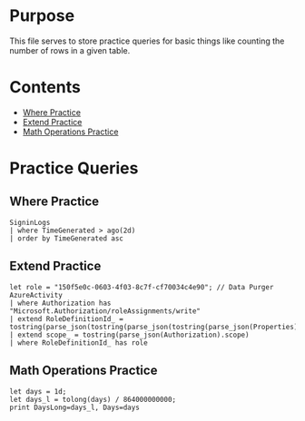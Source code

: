 # Purpose

This file serves to store practice queries for basic things like counting the number of rows in a given table.

# Contents

- [Where Practice](#where-practice)
- [Extend Practice](#extend-practice)
- [Math Operations Practice](#math-operations-practice)
# Practice Queries

## Where Practice

```
SigninLogs 
| where TimeGenerated > ago(2d)
| order by TimeGenerated asc
```

## Extend Practice

```
let role = "150f5e0c-0603-4f03-8c7f-cf70034c4e90"; // Data Purger
AzureActivity
| where Authorization has "Microsoft.Authorization/roleAssignments/write"
| extend RoleDefinitionId_ = tostring(parse_json(tostring(parse_json(tostring(parse_json(Properties).requestbody)).Properties)).RoleDefinitionId)
| extend scope_ = tostring(parse_json(Authorization).scope)
| where RoleDefinitionId_ has role
```

## Math Operations Practice

```
let days = 1d;
let days_l = tolong(days) / 864000000000;
print DaysLong=days_l, Days=days
```
